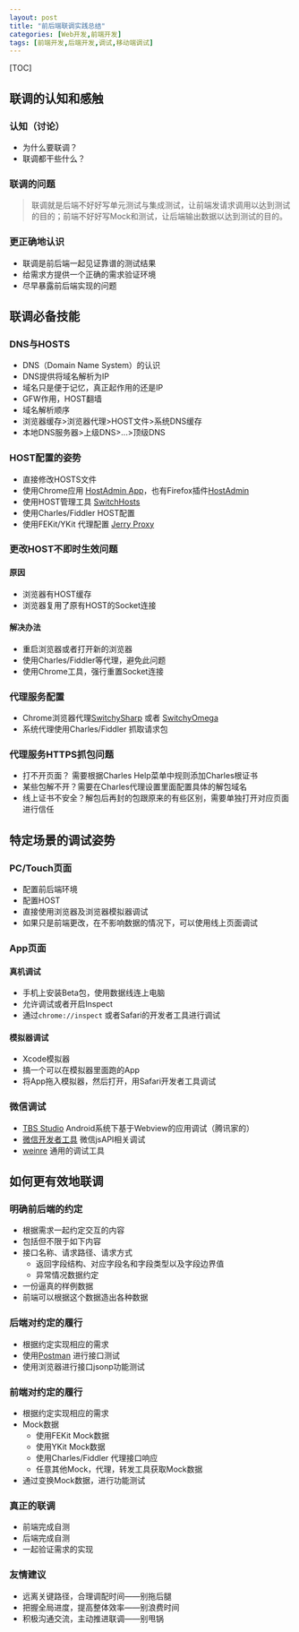 ```yaml
---
layout: post
title: "前后端联调实践总结"
categories: [Web开发,前端开发]
tags: [前端开发,后端开发,调试,移动端调试]
---
```


[TOC]

## 联调的认知和感触

### 认知（讨论）
+ 为什么要联调？
+ 联调都干些什么？

### 联调的问题
>   联调就是后端不好好写单元测试与集成测试，让前端发请求调用以达到测试的目的；前端不好好写Mock和测试，让后端输出数据以达到测试的目的。

### 更正确地认识

+ 联调是前后端一起见证靠谱的测试结果
+ 给需求方提供一个正确的需求验证环境
+ 尽早暴露前后端实现的问题

## 联调必备技能

### DNS与HOSTS
+ DNS（Domain Name System）的认识
+ DNS提供将域名解析为IP
+ 域名只是便于记忆，真正起作用的还是IP
+ GFW作用，HOST翻墙
+ 域名解析顺序
+ 浏览器缓存>浏览器代理>HOST文件>系统DNS缓存
+ 本地DNS服务器>上级DNS>...>顶级DNS

### HOST配置的姿势

+ 直接修改HOSTS文件
+ 使用Chrome应用 [HostAdmin App](https://chrome.google.com/webstore/search/hostadmin%20app?hl=zh-CN)，也有Firefox插件[HostAdmin](https://addons.mozilla.org/zh-CN/firefox/search/?q=hostadmin&appver=54.0&platform=mac)
+ 使用HOST管理工具 [SwitchHosts](https://github.com/oldj/SwitchHosts)
+ 使用Charles/Fiddler HOST配置
+ 使用FEKit/YKit 代理配置 [Jerry Proxy](http://ued.qunar.com/ykit/proxy.html)

### 更改HOST不即时生效问题
#### 原因
+ 浏览器有HOST缓存
+ 浏览器复用了原有HOST的Socket连接

#### 解决办法
+ 重启浏览器或者打开新的浏览器
+ 使用Charles/Fiddler等代理，避免此问题
+ 使用Chrome工具，强行重置Socket连接

### 代理服务配置
+ Chrome浏览器代理[SwitchySharp](https://chrome.google.com/webstore/detail/proxy-switchysharp/dpplabbmogkhghncfbfdeeokoefdjegm?hl=zh-CN) 或者 [SwitchyOmega](https://github.com/FelisCatus/SwitchyOmega)
+ 系统代理使用Charles/Fiddler 抓取请求包

### 代理服务HTTPS抓包问题
+ 打不开页面？ 需要根据Charles Help菜单中规则添加Charles根证书
+ 某些包解不开？需要在Charles代理设置里面配置具体的解包域名
+ 线上证书不安全？解包后再封的包跟原来的有些区别，需要单独打开对应页面进行信任

## 特定场景的调试姿势

### PC/Touch页面

+ 配置前后端环境
+ 配置HOST
+ 直接使用浏览器及浏览器模拟器调试
+ 如果只是前端更改，在不影响数据的情况下，可以使用线上页面调试

### App页面

#### 真机调试

+ 手机上安装Beta包，使用数据线连上电脑
+ 允许调试或者开启Inspect
+ 通过`chrome://inspect` 或者Safari的开发者工具进行调试

#### 模拟器调试
+ Xcode模拟器
+ 搞一个可以在模拟器里面跑的App
+ 将App拖入模拟器，然后打开，用Safari开发者工具调试



### 微信调试

+ [TBS Studio](http://bbs.mb.qq.com/thread-1416936-1-1.html) Android系统下基于Webview的应用调试（腾讯家的）
+ [微信开发者工具](https://mp.weixin.qq.com/debug/wxadoc/dev/devtools/devtools.html) 微信jsAPI相关调试
+ [weinre](https://www.npmjs.com/package/weinre) 通用的调试工具


## 如何更有效地联调
### 明确前后端的约定
+ 根据需求一起约定交互的内容
+ 包括但不限于如下内容
+ 接口名称、请求路径、请求方式
   + 返回字段结构、对应字段名和字段类型以及字段边界值
   + 异常情况数据约定
+ 一份逼真的样例数据
+ 前端可以根据这个数据造出各种数据


### 后端对约定的履行
+ 根据约定实现相应的需求
+ 使用[Postman](https://chrome.google.com/webstore/detail/postman/fhbjgbiflinjbdggehcddcbncdddomop?hl=zh-CN) 进行接口测试
+ 使用浏览器进行接口jsonp功能测试


### 前端对约定的履行
+ 根据约定实现相应的需求
+ Mock数据
  + 使用FEKit Mock数据
  + 使用YKit Mock数据
  + 使用Charles/Fiddler 代理接口响应
  + 任意其他Mock，代理，转发工具获取Mock数据
+ 通过变换Mock数据，进行功能测试

### 真正的联调

+ 前端完成自测
+ 后端完成自测
+ 一起验证需求的实现

### 友情建议
+ 远离关键路径，合理调配时间——别拖后腿
+ 把握全局进度，提高整体效率——别浪费时间
+ 积极沟通交流，主动推进联调——别甩锅
